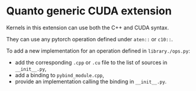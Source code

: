 # Quanto generic CUDA extension

Kernels in this extension can use both the C++ and CUDA syntax.

They can use any pytorch operation defined under `aten::` or `c10::`.

To add a new implementation for an operation defined in `library./ops.py`:

- add the corresponding `.cpp` or `.cu` file to the list of sources in `__init__.py`,
- add a binding to `pybind_module.cpp`,
- provide an implementation calling the binding in `__init__.py`.
